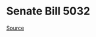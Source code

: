 # Senate Bill 5032

[Source](http://lawfilesext.leg.wa.gov/biennium/2023-24/Pdf/Bills/Senate%20Bills/5032.pdf)